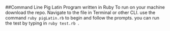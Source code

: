 ##Command Line Pig Latin Program written in Ruby
To run on your machine download the repo.  Navigate to the file in Terminal or other CLI.  use the command ```ruby pigLatin.rb``` to begin and follow the prompts.  you can run the test by typing in ```ruby test.rb ```.

